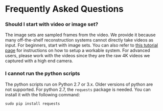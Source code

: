# Frequently Asked Questions

### Should I start with video or image set?
The image sets are sampled frames from the video. We provide it because many off-the-shelf reconstruction systems cannot directly take videos as input. For beginners, start with image sets. You can also refer to [this tutorial page](https://tanksandtemples.org/tutorial/) for instructions on how to setup a workable system. For advanced users, please work with the videos since they are the raw 4K videos we captured with a high end camera.

### I cannot run the python scripts
The python scripts run on Python 2.7 or 3.x. Older versions of python are not supported. For python 2.7, the ``requests`` package is needed. You can install it with the following command:
```
sudo pip install requests
```
